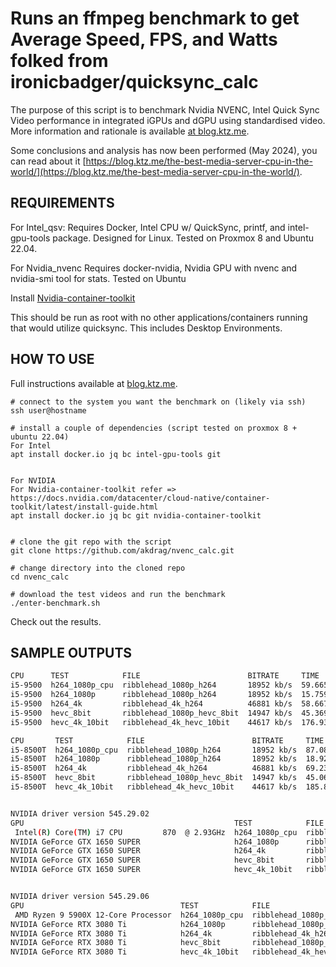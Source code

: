
Runs an ffmpeg benchmark to get Average Speed, FPS, and Watts folked from ironicbadger/quicksync_calc
===========================================

The purpose of this script is to benchmark Nvidia NVENC, Intel Quick Sync Video performance in integrated iGPUs and dGPU using standardised video. More information and rationale is available [at blog.ktz.me](https://blog.ktz.me/i-need-your-help-with-intel-quick-sync-benchmarking/).

Some conclusions and analysis has now been performed (May 2024), you can read about it [https://blog.ktz.me/the-best-media-server-cpu-in-the-world/](https://blog.ktz.me/the-best-media-server-cpu-in-the-world/).

REQUIREMENTS
------------

For Intel_qsv:
Requires Docker, Intel CPU w/ QuickSync, printf, and intel-gpu-tools package. Designed for Linux. Tested on Proxmox 8 and Ubuntu 22.04.

For Nvidia_nvenc
Requires docker-nvidia, Nvidia GPU with nvenc and nvidia-smi tool for stats. Tested on Ubuntu 

Install [Nvidia-container-toolkit](https://docs.nvidia.com/datacenter/cloud-native/container-toolkit/latest/install-guide.html)

This should be run as root with no other applications/containers running that would utilize quicksync. This includes Desktop Environments.

HOW TO USE
------------

Full instructions available at [blog.ktz.me](https://blog.ktz.me/i-need-your-help-with-intel-quick-sync-benchmarking/).

```
# connect to the system you want the benchmark on (likely via ssh)
ssh user@hostname

# install a couple of dependencies (script tested on proxmox 8 + ubuntu 22.04)
For Intel
apt install docker.io jq bc intel-gpu-tools git


For NVIDIA
For Nvidia-container-toolkit refer => https://docs.nvidia.com/datacenter/cloud-native/container-toolkit/latest/install-guide.html 
apt install docker.io jq bc git nvidia-container-toolkit


# clone the git repo with the script
git clone https://github.com/akdrag/nvenc_calc.git

# change directory into the cloned repo
cd nvenc_calc

# download the test videos and run the benchmark
./enter-benchmark.sh

```


Check out the results.

SAMPLE OUTPUTS
------------
```bash
CPU      TEST            FILE                        BITRATE     TIME      AVG_FPS  AVG_SPEED  AVG_WATTS
i5-9500  h264_1080p_cpu  ribblehead_1080p_h264       18952 kb/s  59.665s   58.03    2.05x      N/A
i5-9500  h264_1080p      ribblehead_1080p_h264       18952 kb/s  15.759s   232.03   7.63x      7.66
i5-9500  h264_4k         ribblehead_4k_h264          46881 kb/s  58.667s   59.21    2.09x      7.49
i5-9500  hevc_8bit       ribblehead_1080p_hevc_8bit  14947 kb/s  45.369s   76.10    2.66x      9.09
i5-9500  hevc_4k_10bit   ribblehead_4k_hevc_10bit    44617 kb/s  176.932s  19.71    .68x       10.12
```

```bash
CPU       TEST            FILE                        BITRATE     TIME      AVG_FPS  AVG_SPEED  AVG_WATTS
i5-8500T  h264_1080p_cpu  ribblehead_1080p_h264       18952 kb/s  87.080s   42.86    1.46x      N/A
i5-8500T  h264_1080p      ribblehead_1080p_h264       18952 kb/s  18.928s   182.45   6.31x      9.09
i5-8500T  h264_4k         ribblehead_4k_h264          46881 kb/s  69.238s   49.52    1.75x      9.04
i5-8500T  hevc_8bit       ribblehead_1080p_hevc_8bit  14947 kb/s  45.061s   76.42    2.67x      11.93
i5-8500T  hevc_4k_10bit   ribblehead_4k_hevc_10bit    44617 kb/s  185.816s  18.85    .65x       13.13
```

```bash

NVIDIA driver version 545.29.02
GPU                                               TEST            FILE                        BITRATE     TIME      AVG_FPS  AVG_SPEED  AVG_WATTS
 Intel(R) Core(TM) i7 CPU         870  @ 2.93GHz  h264_1080p_cpu  ribblehead_1080p_h264       18952 kb/s  171.607s  20.33    .76x       
NVIDIA GeForce GTX 1650 SUPER                     h264_1080p      ribblehead_1080p_h264       18952 kb/s  19.813s   169.40   6.13x      32.41
NVIDIA GeForce GTX 1650 SUPER                     h264_4k         ribblehead_4k_h264          46881 kb/s  79.479s   42.30    1.57x      30.54
NVIDIA GeForce GTX 1650 SUPER                     hevc_8bit       ribblehead_1080p_hevc_8bit  14947 kb/s  27.561s   124.62   4.40x      31.70
NVIDIA GeForce GTX 1650 SUPER                     hevc_4k_10bit   ribblehead_4k_hevc_10bit    44617 kb/s  104.627s  32.70    1.17x      32.60

```

```bash

NVIDIA driver version 545.29.06
GPU                                   TEST            FILE                        BITRATE     TIME      AVG_FPS  AVG_SPEED  AVG_WATTS
 AMD Ryzen 9 5900X 12-Core Processor  h264_1080p_cpu  ribblehead_1080p_h264       18952 kb/s  19.784s   164.40   6.15x      
NVIDIA GeForce RTX 3080 Ti            h264_1080p      ribblehead_1080p_h264       18952 kb/s  20.023s   169.48   6.16x      147.91
NVIDIA GeForce RTX 3080 Ti            h264_4k         ribblehead_4k_h264          46881 kb/s  81.763s   41.31    1.55x      151.15
NVIDIA GeForce RTX 3080 Ti            hevc_8bit       ribblehead_1080p_hevc_8bit  14947 kb/s  28.348s   121.12   4.32x      149.45
NVIDIA GeForce RTX 3080 Ti            hevc_4k_10bit   ribblehead_4k_hevc_10bit    44617 kb/s  108.178s  31.58    1.16x      149.92

```
